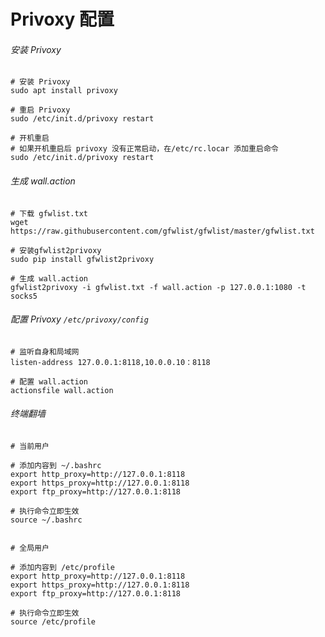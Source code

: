 # Privoxy 配置

###### 安装 Privoxy

```shell
# 安装 Privoxy
sudo apt install privoxy

# 重启 Privoxy
sudo /etc/init.d/privoxy restart

# 开机重启
# 如果开机重启后 privoxy 没有正常启动，在/etc/rc.locar 添加重启命令
sudo /etc/init.d/privoxy restart
```

###### 生成 wall.action

```shell
# 下载 gfwlist.txt
wget https://raw.githubusercontent.com/gfwlist/gfwlist/master/gfwlist.txt

# 安装gfwlist2privoxy
sudo pip install gfwlist2privoxy

# 生成 wall.action
gfwlist2privoxy -i gfwlist.txt -f wall.action -p 127.0.0.1:1080 -t socks5
```

###### 配置 Privoxy `/etc/privoxy/config`

```shell
# 监听自身和局域网
listen-address 127.0.0.1:8118,10.0.0.10：8118

# 配置 wall.action
actionsfile wall.action
```

###### 终端翻墙

```shell
# 当前用户

# 添加内容到 ~/.bashrc
export http_proxy=http://127.0.0.1:8118
export https_proxy=http://127.0.0.1:8118
export ftp_proxy=http://127.0.0.1:8118

# 执行命令立即生效
source ~/.bashrc


# 全局用户

# 添加内容到 /etc/profile
export http_proxy=http://127.0.0.1:8118
export https_proxy=http://127.0.0.1:8118
export ftp_proxy=http://127.0.0.1:8118

# 执行命令立即生效
source /etc/profile
```
